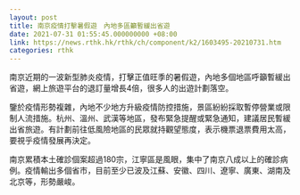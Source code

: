 ```yaml
---
layout: post
title: 南京疫情打擊暑假遊　內地多區籲暫緩出省遊
date: 2021-07-31 01:55:45.000000000 +08:00
link: https://news.rthk.hk/rthk/ch/component/k2/1603495-20210731.htm
categories: rthk
---
```


南京近期的一波新型肺炎疫情，打擊正值旺季的暑假遊，內地多個地區呼籲暫緩出省遊，網上旅遊平台的退訂量增長4倍，很多人的出遊計劃落空。

鑒於疫情形勢複雜，內地不少地方升級疫情防控措施，景區紛紛採取暫停營業或限制人流措施。杭州、溫州、武漢等地區，發布緊急提醒或緊急通知，建議居民暫緩出省旅遊。有計劃前往低風險地區的民眾就持觀望態度，表示機票退票費用太高，要視乎疫情發展再決定。

南京累積本土確診個案超過180宗，江寧區是風眼，集中了南京八成以上的確診病例。疫情輸出多個省市，目前至少已波及江蘇、安徽、四川、遼寧、廣東、湖南及北京等，形勢嚴峻。
